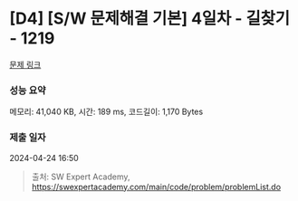 # [D4] [S/W 문제해결 기본] 4일차 - 길찾기 - 1219 

[문제 링크](https://swexpertacademy.com/main/code/problem/problemDetail.do?contestProbId=AV14geLqABQCFAYD) 

### 성능 요약

메모리: 41,040 KB, 시간: 189 ms, 코드길이: 1,170 Bytes

### 제출 일자

2024-04-24 16:50



> 출처: SW Expert Academy, https://swexpertacademy.com/main/code/problem/problemList.do